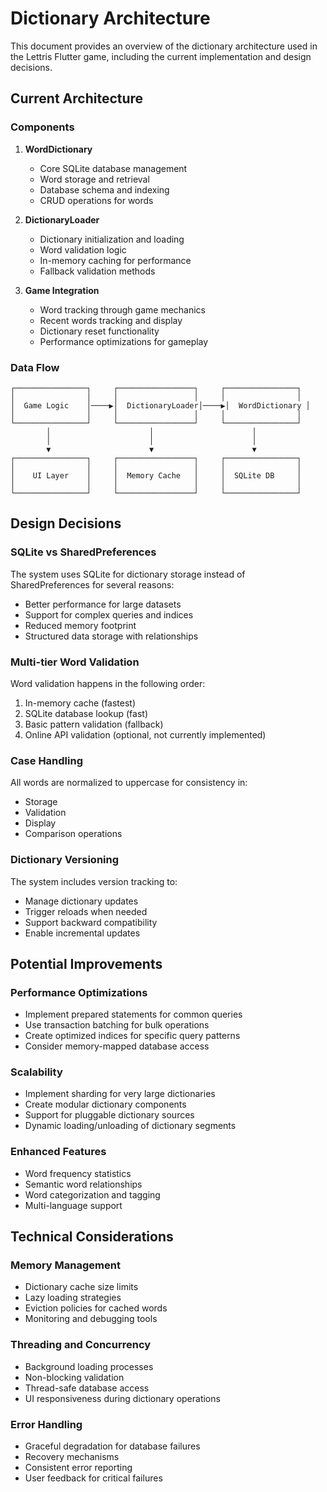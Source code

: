# Dictionary Architecture

This document provides an overview of the dictionary architecture used in the Lettris Flutter game, including the current implementation and design decisions.

## Current Architecture

### Components

1. **WordDictionary**
   - Core SQLite database management
   - Word storage and retrieval
   - Database schema and indexing
   - CRUD operations for words

2. **DictionaryLoader**
   - Dictionary initialization and loading
   - Word validation logic
   - In-memory caching for performance
   - Fallback validation methods

3. **Game Integration**
   - Word tracking through game mechanics
   - Recent words tracking and display
   - Dictionary reset functionality
   - Performance optimizations for gameplay

### Data Flow

```
┌────────────────┐     ┌─────────────────┐     ┌────────────────┐
│                │     │                 │     │                │
│  Game Logic    │────▶│  DictionaryLoader│────▶│  WordDictionary │
│                │     │                 │     │                │
└────────────────┘     └─────────────────┘     └────────────────┘
        │                      │                      │
        │                      │                      │
        ▼                      ▼                      ▼
┌────────────────┐     ┌─────────────────┐     ┌────────────────┐
│                │     │                 │     │                │
│    UI Layer    │     │  Memory Cache   │     │  SQLite DB     │
│                │     │                 │     │                │
└────────────────┘     └─────────────────┘     └────────────────┘
```

## Design Decisions

### SQLite vs SharedPreferences
The system uses SQLite for dictionary storage instead of SharedPreferences for several reasons:
- Better performance for large datasets
- Support for complex queries and indices
- Reduced memory footprint
- Structured data storage with relationships

### Multi-tier Word Validation
Word validation happens in the following order:
1. In-memory cache (fastest)
2. SQLite database lookup (fast)
3. Basic pattern validation (fallback)
4. Online API validation (optional, not currently implemented)

### Case Handling
All words are normalized to uppercase for consistency in:
- Storage
- Validation
- Display
- Comparison operations

### Dictionary Versioning
The system includes version tracking to:
- Manage dictionary updates
- Trigger reloads when needed
- Support backward compatibility
- Enable incremental updates

## Potential Improvements

### Performance Optimizations
- Implement prepared statements for common queries
- Use transaction batching for bulk operations
- Create optimized indices for specific query patterns
- Consider memory-mapped database access

### Scalability
- Implement sharding for very large dictionaries
- Create modular dictionary components
- Support for pluggable dictionary sources
- Dynamic loading/unloading of dictionary segments

### Enhanced Features
- Word frequency statistics
- Semantic word relationships
- Word categorization and tagging
- Multi-language support

## Technical Considerations

### Memory Management
- Dictionary cache size limits
- Lazy loading strategies
- Eviction policies for cached words
- Monitoring and debugging tools

### Threading and Concurrency
- Background loading processes
- Non-blocking validation
- Thread-safe database access
- UI responsiveness during dictionary operations

### Error Handling
- Graceful degradation for database failures
- Recovery mechanisms
- Consistent error reporting
- User feedback for critical failures
